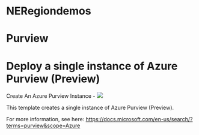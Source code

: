 # NERegiondemos
# Purview

# Deploy a single instance of Azure Purview (Preview) 

Create An Azure Purview Instance  - <a href="https://azuredeploy.net" target="_blank">
    <img src="http://azuredeploy.net/deploybutton.png"/>
</a>

This template creates a single instance of Azure Purview (Preview). 

For more information, see here:
https://docs.microsoft.com/en-us/search/?terms=purview&scope=Azure

